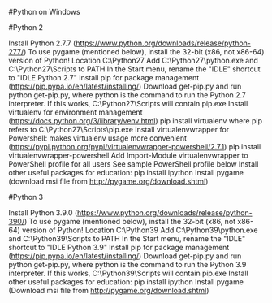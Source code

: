 #Python on Windows

#Python 2

Install Python 2.7.7 (https://www.python.org/downloads/release/python-277/)
To use pygame (mentioned below), install the 32-bit (x86, not x86-64) version of Python!
Location C:\Python27
Add C:\Python27\python.exe and C:\Python27\Scripts to PATH
In the Start menu, rename the "IDLE" shortcut to "IDLE Python 2.7"
Install pip for package management (https://pip.pypa.io/en/latest/installing/)
Download get-pip.py and run python get-pip.py, where python is the command to run the Python 2.7 interpreter.
If this works, C:\Python27\Scripts will contain pip.exe
Install virtualenv for environment management (https://docs.python.org/3/library/venv.html)
pip install virtualenv where pip refers to C:\Python27\Scripts\pip.exe
Install virtualenvwrapper for Powershell: makes virtualenv usage more convenient (https://pypi.python.org/pypi/virtualenvwrapper-powershell/2.7.1)
pip install virtualenvwrapper-powershell
Add Import-Module virtualenvwrapper to PowerShell profile for all users
See sample PowerShell profile below
Install other useful packages for education:
pip install ipython
Install pygame (download msi file from http://pygame.org/download.shtml)

#Python 3

Install Python 3.9.0 (https://www.python.org/downloads/release/python-390/)
To use pygame (mentioned below), install the 32-bit (x86, not x86-64) version of Python!
Location C:\Python39
Add C:\Python39\python.exe and C:\Python39\Scripts to PATH
In the Start menu, rename the "IDLE" shortcut to "IDLE Python 3.9"
Install pip for package management (https://pip.pypa.io/en/latest/installing/)
Download get-pip.py and run python get-pip.py, where python is the command to run the Python 3.9 interpreter.
If this works, C:\Python39\Scripts will contain pip.exe
Install other useful packages for education:
pip install ipython
Install pygame (Download msi file from http://pygame.org/download.shtml)
